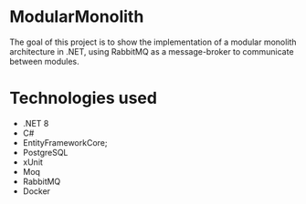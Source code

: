 # ModularMonolith

The goal of this project is to show the implementation of a modular monolith architecture in .NET, using RabbitMQ as a message-broker to communicate between modules.

# Technologies used
- .NET 8
- C#
- EntityFrameworkCore;
- PostgreSQL
- xUnit
- Moq
- RabbitMQ
- Docker
